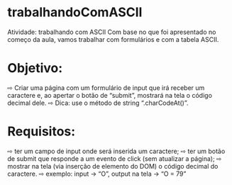 # trabalhandoComASCII
Atividade: trabalhando com ASCII
Com base no que foi apresentado no começo da aula, vamos trabalhar com formulários e com a
tabela ASCII.
<h1>Objetivo:</h1>
⇨ Criar uma página com um formulário de input que irá receber um caractere e, ao apertar o botão de
“submit”, mostrará na tela o código decimal dele.
⇨ Dica: use o método de string “.charCodeAt()”.
<h1>Requisitos:</h1>
⇨ ter um campo de input onde será inserida um caractere;
⇨ ter um botão de submit que responde a um evento de click (sem atualizar a página);
⇨ mostrar na tela (via inserção de elemento do DOM) o código decimal do caractere.
⇨ exemplo: input -> “O”, output na tela -> “O = 79”
